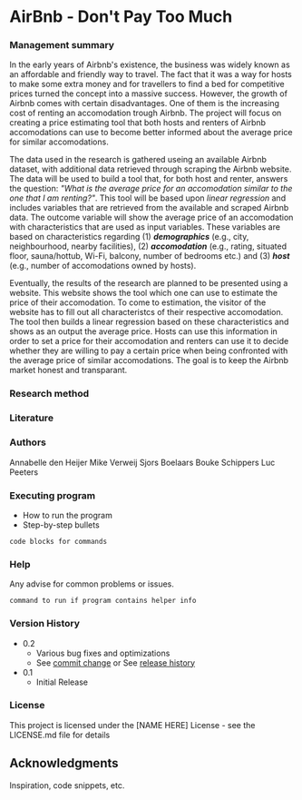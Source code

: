 # AirBnb - Don't Pay Too Much

### Management summary

In the early years of Airbnb's existence, the business was widely known as an affordable and friendly way to travel. The fact that it was a way for hosts to make some extra money and for travellers to find a bed for competitive prices turned the concept into a massive success. However, the growth of Airbnb comes with certain disadvantages. One of them is the increasing cost of renting an accomodation trough Airbnb. The project will focus on creating a price estimating tool that both hosts and renters of Airbnb accomodations can use to become better informed about the average price for similar accomodations. 

The data used in the research is gathered useing an available Airbnb dataset, with additional data retrieved through scraping the Airbnb website. The data will be used to build a tool that, for both host and renter, answers the question: *"What is the average price for an accomodation similar to the one that I am renting?"*. This tool will be based upon *linear regression* and includes variables that are retrieved from the available and scraped Airbnb data. The outcome variable will show the average price of an accomodation with characteristics that are used as input variables. These variables are based on characteristics regarding (1) ***demographics*** (e.g., city, neighbourhood, nearby facilities), (2) ***accomodation*** (e.g., rating, situated floor, sauna/hottub, Wi-Fi, balcony, number of bedrooms etc.) and (3) ***host*** (e.g., number of accomodations owned by hosts). 

Eventually, the results of the research are planned to be presented using a website. This website shows the tool which one can use to estimate the price of their accomodation. To come to estimation, the visitor of the website has to fill out all characteristcs of their respective accomodation. The tool then builds a linear regression based on these characteristics and shows as an output the average price. Hosts can use this information in order to set a price for their accomodation and renters can use it to decide whether they are willing to pay a certain price when being confronted with the average price of similar accomodations. The goal is to keep the Airbnb market honest and transparant.

### Research method


### Literature

### Authors

Annabelle den Heijer
Mike Verweij
Sjors Boelaars
Bouke Schippers
Luc Peeters

### Executing program

* How to run the program
* Step-by-step bullets
```
code blocks for commands
```

### Help

Any advise for common problems or issues.
```
command to run if program contains helper info
```

### Version History

* 0.2
    * Various bug fixes and optimizations
    * See [commit change]() or See [release history]()
* 0.1
    * Initial Release

### License

This project is licensed under the [NAME HERE] License - see the LICENSE.md file for details

## Acknowledgments

Inspiration, code snippets, etc.
